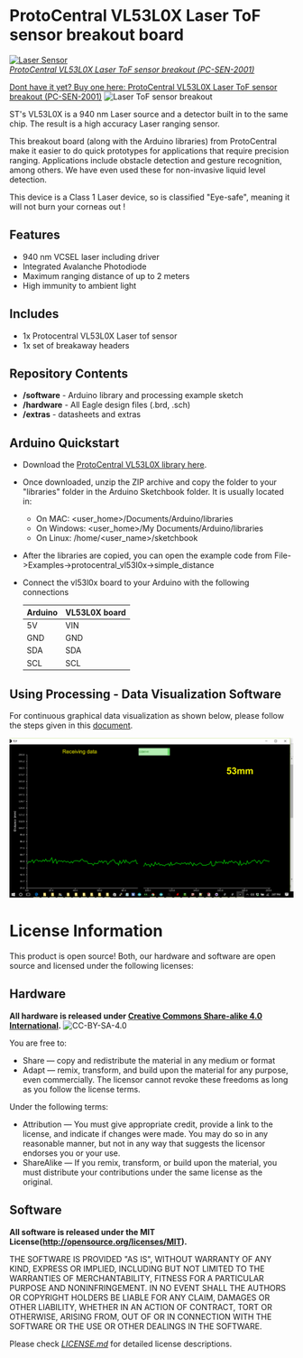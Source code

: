 ProtoCentral VL53L0X Laser ToF sensor breakout board
====================================================
[![Laser Sensor](https://www.protocentral.com/4446-thickbox_default/protocentral-vl53l0x-laser-tof-sensor-breakout.jpg)  
*ProtoCentral VL53L0X Laser ToF sensor breakout (PC-SEN-2001)*](https://www.protocentral.com/motiondistance/1049-protocentral-vl53l0x-laser-tof-sensor-breakout.html)


[Dont have it yet? Buy one here: ProtoCentral VL53L0X Laser ToF sensor breakout (PC-SEN-2001)](https://protocentral.com/product/protocentral-vl53l0x-laser-tof-sensor-breakout/)
![Laser ToF sensor breakout](https://github.com/Protocentral/protocentral_vl53l0x/blob/master/docs/images/VL53L0X%20Breakout.jpg?raw=true)

ST's VL53L0X is a 940 nm Laser source and a detector built in to the same chip. The result is a high accuracy Laser ranging sensor. 

This breakout board (along with the Arduino libraries) from ProtoCentral make it easier to do quick prototypes for applications that require precision ranging. Applications include obstacle detection and gesture recognition, among others. We have even used these for non-invasive liquid level detection. 

This device is a Class 1 Laser device, so is classified "Eye-safe", meaning it will not burn your corneas out !

Features
--------
* 940 nm VCSEL laser including driver
* Integrated Avalanche Photodiode
* Maximum ranging distance of up to 2 meters
* High immunity to ambient light

Includes
--------
* 1x Protocentral VL53L0X Laser tof sensor
* 1x set of breakaway headers

Repository Contents
-------------------
* **/software** - Arduino library and processing example sketch
* **/hardware** - All Eagle design files (.brd, .sch)
* **/extras** - datasheets and extras

Arduino Quickstart
------------------

* Download the [ProtoCentral VL53L0X library here](releases/download/v1.0/protocentral_vl53l0x.zip).

* Once downloaded, unzip the ZIP archive and copy the folder to your "libraries" folder in the Arduino Sketchbook folder. It is usually located in:

	* On MAC: <user_home>/Documents/Arduino/libraries
	* On Windows: <user_home>/My Documents/Arduino/libraries
	* On Linux: /home/<user_name>/sketchbook  

* After the libraries are copied, you can open the example code from File->Examples->protocentral_vl53l0x->simple_distance

* Connect the vl53l0x board to your Arduino with the following connections

	| Arduino | VL53L0X board |
	| ------- | ------------- |
	| 5V      | VIN |
	| GND     | GND |
	| SDA     | SDA |
	| SCL     | SCL |
        
Using Processing - Data Visualization Software
----------------------------------------------
 For continuous graphical data visualization as shown below, please follow the steps given in this [document](docs/using_processing.md).

![Read mm Form in Processing](docs/images/output.png)

License Information
===================

This product is open source! Both, our hardware and software are open source and licensed under the following licenses:

Hardware
---------

**All hardware is released under [Creative Commons Share-alike 4.0 International](http://creativecommons.org/licenses/by-sa/4.0/).**
![CC-BY-SA-4.0](https://i.creativecommons.org/l/by-sa/4.0/88x31.png)

You are free to:

* Share — copy and redistribute the material in any medium or format
* Adapt — remix, transform, and build upon the material for any purpose, even commercially.
The licensor cannot revoke these freedoms as long as you follow the license terms.

Under the following terms:

* Attribution — You must give appropriate credit, provide a link to the license, and indicate if changes were made. You may do so in any reasonable manner, but not in any way that suggests the licensor endorses you or your use.
* ShareAlike — If you remix, transform, or build upon the material, you must distribute your contributions under the same license as the original.

Software
--------

**All software is released under the MIT License(http://opensource.org/licenses/MIT).**

THE SOFTWARE IS PROVIDED "AS IS", WITHOUT WARRANTY OF ANY KIND, EXPRESS OR IMPLIED, INCLUDING BUT NOT LIMITED TO THE WARRANTIES OF MERCHANTABILITY, FITNESS FOR A PARTICULAR PURPOSE AND NONINFRINGEMENT. IN NO EVENT SHALL THE AUTHORS OR COPYRIGHT HOLDERS BE LIABLE FOR ANY CLAIM, DAMAGES OR OTHER LIABILITY, WHETHER IN AN ACTION OF CONTRACT, TORT OR OTHERWISE, ARISING FROM, OUT OF OR IN CONNECTION WITH THE SOFTWARE OR THE USE OR OTHER DEALINGS IN THE SOFTWARE.


Please check [*LICENSE.md*](LICENSE.md) for detailed license descriptions.

